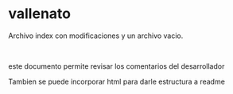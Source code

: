 # vallenato
Archivo index con modificaciones y un archivo vacio.


<br>


este documento permite revisar los comentarios del desarrollador


<hZ>Tambien se puede incorporar html para darle estructura  a readme <hZ>
